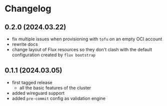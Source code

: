 # Changelog

## 0.2.0 (2024.03.22)

- fix multiple issues when provisioning with `tofu` on an empty OCI account
- rewrite docs
- change layout of Flux resources so they don't clash with the default configuration created by `flux bootstrap`

## 0.1.1 (2024.03.05)

- first tagged release
  - all the basic features of the cluster
- added wireguard support
- added `pre-commit` config as validation engine
